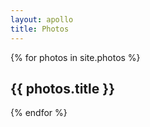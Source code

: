 ```yaml
---
layout: apollo
title: Photos
---
```

{% for photos in site.photos %}
  <div class="post">
    <h2>{{ photos.title }}</h2>
  </div>
{% endfor %}
